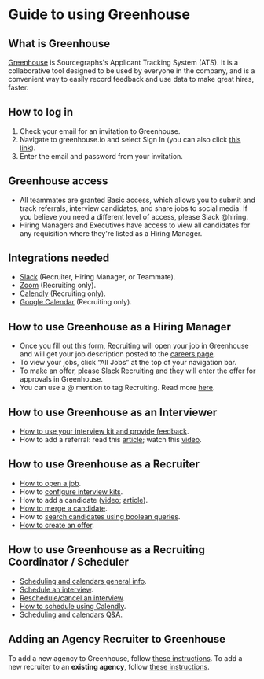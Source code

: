 # Guide to using Greenhouse

## What is Greenhouse 
[Greenhouse](https://www.greenhouse.io/) is Sourcegraphs's Applicant Tracking System (ATS). It is a collaborative tool designed to be used by everyone in the company, and is a convenient way to easily record feedback and use data to make great hires, faster.  

## How to log in

1. Check your email for an invitation to Greenhouse.  
2. Navigate to greenhouse.io and select Sign In (you can also click [this link](https://app.greenhouse.io/users/sign_in)).
3. Enter the email and password from your invitation.

## Greenhouse access

- All teammates are granted Basic access, which allows you to submit and track referrals, interview candidates, and share jobs to social media.  If you believe you need a different level of access, please Slack @hiring.
- Hiring Managers and Executives have access to view all candidates for any requisition where they're listed as a Hiring Manager.

## Integrations needed

- [Slack](https://support.greenhouse.io/hc/en-us/articles/207344866-Slack) (Recruiter, Hiring Manager, or Teammate).
- [Zoom](https://support.greenhouse.io/hc/en-us/articles/360042222612-Zoom) (Recruiting only).
- [Calendly](https://support.greenhouse.io/hc/en-us/articles/360029359472) (Recruiting only).
- [Google Calendar](https://support.greenhouse.io/hc/en-us/articles/360021799232-Enable-Google-Calendar) (Recruiting only).

## How to use Greenhouse as a Hiring Manager

- Once you fill out this [form](https://forms.gle/13EraprAhpYz29dTA), Recruiting will open your job in Greenhouse and will get your job description posted to the [careers page](https://boards.greenhouse.io/sourcegraph91).
- To view your jobs, click “All Jobs” at the top of your navigation bar.
- To make an offer, please Slack Recruiting and they will enter the offer for approvals in Greenhouse.
- You can use a @ mention to tag Recruiting.  Read more [here](https://support.greenhouse.io/hc/en-us/articles/360013153651--mentions).

## How to use Greenhouse as an Interviewer

- [How to use your interview kit and provide feedback](https://support.greenhouse.io/hc/en-us/articles/115002226826-Interviewer-guide-Using-interview-kits).
- How to add a referral: read this [article](https://support.greenhouse.io/hc/en-us/articles/201982560-Submit-Referrals); watch this [video](https://vimeo.com/163888438).

## How to use Greenhouse as a Recruiter

- [How to open a job](https://support.greenhouse.io/hc/en-us/articles/200668380-Create-a-new-job).
- How to [configure interview kits](https://support.greenhouse.io/hc/en-us/articles/115002226746-Configure-interview-kits).
- How to add a candidate ([video](https://support.greenhouse.io/hc/en-us/articles/115002195063-Manually-add-candidates); [article](https://support.greenhouse.io/hc/en-us/articles/360036524551-Add-candidates-to-Greenhouse-via-LinkedIn-RSC-integration)).
- [How to merge a candidate](https://support.greenhouse.io/hc/en-us/articles/115004506466-Merge-candidate-profiles).
- How to [search candidates using boolean queries](https://support.greenhouse.io/hc/en-us/articles/202360199-Search-candidates-using-boolean-queries-).
- [How to create an offer](https://support.greenhouse.io/hc/en-us/articles/200721744-Create-Offer).

## How to use Greenhouse as a Recruiting Coordinator / Scheduler

- [Scheduling and calendars general info](https://support.greenhouse.io/hc/en-us/sections/360001178052).
- [Schedule an interview](https://support.greenhouse.io/hc/en-us/articles/360045420091-Schedule-an-interview).
- [Reschedule/cancel an interview](https://support.greenhouse.io/hc/en-us/articles/200241969-Reschedule-cancel-an-interview).
- [How to schedule using Calendly](https://support.greenhouse.io/hc/en-us/articles/360029686091).
- [Scheduling and calendars Q&A](https://support.greenhouse.io/hc/en-us/sections/360000692832).

## Adding an Agency Recruiter to Greenhouse

To add a new agency to Greenhouse, follow [these instructions](https://support.greenhouse.io/hc/en-us/articles/201078255-Add-a-New-Agency). To add a new recruiter to an **existing agency**, follow [these instructions](https://support.greenhouse.io/hc/en-us/articles/200666389).


